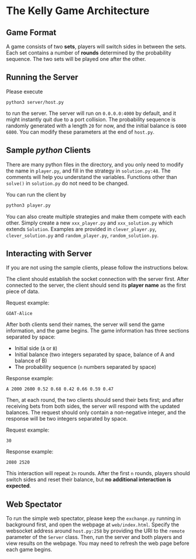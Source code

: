 # The Kelly Game Architecture

## Game Format

A game consists of two **sets**, players will switch sides in between the sets. Each set contains a number of **rounds** determined by the probability sequence. The two sets will be played one after the other.

## Running the Server

Please execute

```shell
python3 server/host.py
```

to run the server. The server will run on `0.0.0.0:4000` by default, and it might instantly quit due to a port collision. The probability sequence is randomly generated with a length `20` for now, and the initial balance is `6000 6800`. You can modify these parameters at the end of `host.py`.


## Sample *python* Clients

There are many python files in the directory, and you only need to modify the name in `player.py`, and fill in the strategy in `solution.py:48`. The comments will help you understand the variables. Functions other than `solve()` in `solution.py` do not need to be changed.

You can run the client by
```python
python3 player.py
```

You can also create multiple strategies and make them compete with each other. Simply create a new `xxx_player.py` and `xxx_solution.py` which extends `Solution`. Examples are provided in `clever_player.py`, `clever_solution.py` and `random_player.py`, `random_solution.py`.



## Interacting with Server

If you are not using the sample clients, please follow the instructions below. 

The client should establish the socket connection with the server first. After connected to the server, the client should send its **player name** as the first piece of data.

Request example:
```
GOAT-Alice
```

After both clients send their names, the server will send the game information, and the game begins. The game information has three sections separated by space:
- Initial side (`A` or `B`)
- Initial balance (two integers separated by space, balance of A and balance of B)
- The probability sequence (`n` numbers separated by space)

Response example:
```
A 2000 2600 0.52 0.68 0.42 0.66 0.59 0.47
```

Then, at each round, the two clients should send their bets first; and after receiving bets from both sides, the server will respond with the updated balances. The request should only contain a non-negative integer, and the response will be two integers separated by space.

Request example:
```
30
```

Response example:
```
2080 2520
```

This interaction will repeat `2n` rounds. After the first `n` rounds, players should switch sides and reset their balance, but **no additional interaction is expected**.

## Web Spectator

To run the simple web spectator, please keep the `exchange.py` running in background first, and open the webpage at `web/index.html`. Specify the websocket address around `host.py:258` by providing the URI to the `remote` parameter of the `Server` class. Then, run the server and both players and view results on the webpage. You may need to refresh the web page before each game begins.